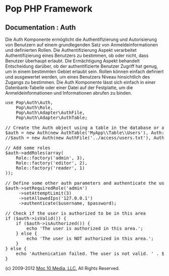 Pop PHP Framework
=================

Documentation : Auth
--------------------

Die Auth Komponente ermöglicht die Authentifizierung und Autorisierung von Benutzern auf einem grundlegenden Satz von Anmeldeinformationen und definierten Rollen. Die Authentifizierung Aspekt verarbeitet Authentifizierung eines Benutzers zu bestimmen, ob oder nicht, dass Benutzer überhaupt erlaubt. Die Ermächtigung Aspekt behandelt Entscheidung darüber, ob der authentifizierte Benutzer Zugriff hat genug, um in einem bestimmten Gebiet erlaubt sein. Rollen können einfach definiert und ausgewertet werden, um eines Benutzers Niveau hinsichtlich des Zugangs zu bestimmen. Die Auth Komponente lässt sich einfach in einer Datenbank-Tabelle oder einer Datei auf der Festplatte, um die Anmeldeinformationen und Informationen abrufen zu binden.

<pre>
use Pop\Auth\Auth,
    Pop\Auth\Role,
    Pop\Auth\Adapter\AuthFile,
    Pop\Auth\Adapter\AuthTable;

// Create the Auth object using a table in the database or a local access file.
$auth = new Auth(new AuthTable('MyApp\\Table\\Users'), Auth::ENCRYPT_SHA1);
//$auth = new Auth(new AuthFile('../access/users.txt'), Auth::ENCRYPT_SHA1);

// Add some roles
$auth->addRoles(array(
    Role::factory('admin', 3),
    Role::factory('editor', 2),
    Role::factory('reader', 1)
));

// Define some other auth parameters and authenticate the user
$auth->setRequiredRole('admin')
     ->setAttemptLimit(3)
     ->setAllowedIps('127.0.0.1')
     ->authenticate($username, $password);

// Check if the user is authorized to be in this area
if ($auth->isValid()) {
    if ($auth->isAuthorized()) {
        echo 'The user is authorized in this area.';
    } else {
        echo 'The user is NOT authorized in this area.';
    }
} else {
    echo 'Authenication failed. The user is not valid. ' . $auth->getResultMessage();
}
</pre>

(c) 2009-2012 [Moc 10 Media, LLC.](http://www.moc10media.com) All Rights Reserved.
